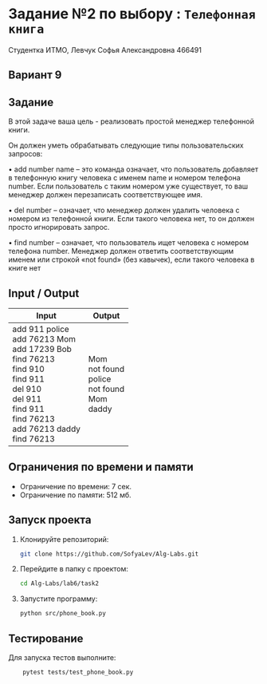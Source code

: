 # Задание №2 по выбору  : `Телефонная книга`

Студентка ИТМО,  Левчук Софья Александровна  466491

## Вариант 9

## Задание 
В этой задаче ваша цель - реализовать простой менеджер телефонной книги.

Он должен уметь обрабатывать следующие типы пользовательских запросов:

• add number name – это команда означает, что пользователь добавляет в
телефонную книгу человека с именем name и номером телефона number.
Если пользователь с таким номером уже существует, то ваш менеджер должен перезаписать соответствующее имя.

• del number – означает, что менеджер должен удалить человека с номером из телефонной книги. Если такого человека нет, то он должен просто
игнорировать запрос.

• find number – означает, что пользователь ищет человека с номером телефона number. Менеджер должен ответить соответствующим именем или
строкой «not found» (без кавычек), если такого человека в книге нет
 
## Input / Output 

| Input                                                                                                                                                                              | Output                                                       |
|------------------------------------------------------------------------------------------------------------------------------------------------------------------------------------|--------------------------------------------------------------|
| add 911 police<br/>add 76213 Mom<br/>add 17239 Bob<br/>find 76213<br/>find 910<br/>find 911<br/>del 910<br/>del 911<br/>find 911<br/>find 76213<br/>add 76213 daddy<br/>find 76213 | Mom<br/>not found<br/>police<br/>not found<br/>Mom<br/>daddy |


## Ограничения по времени и памяти

- Ограничение по времени: 7 сек.
- Ограничение по памяти: 512 мб.


## Запуск проекта
1. Клонируйте репозиторий:
   ```bash
   git clone https://github.com/SofyaLev/Alg-Labs.git
   ```
2. Перейдите в папку с проектом:
   ```bash
   cd Alg-Labs/lab6/task2
   ```
3. Запустите программу:
   ```bash
   python src/phone_book.py
   ```


## Тестирование
Для запуска тестов выполните:
```bash
    pytest tests/test_phone_book.py
```
